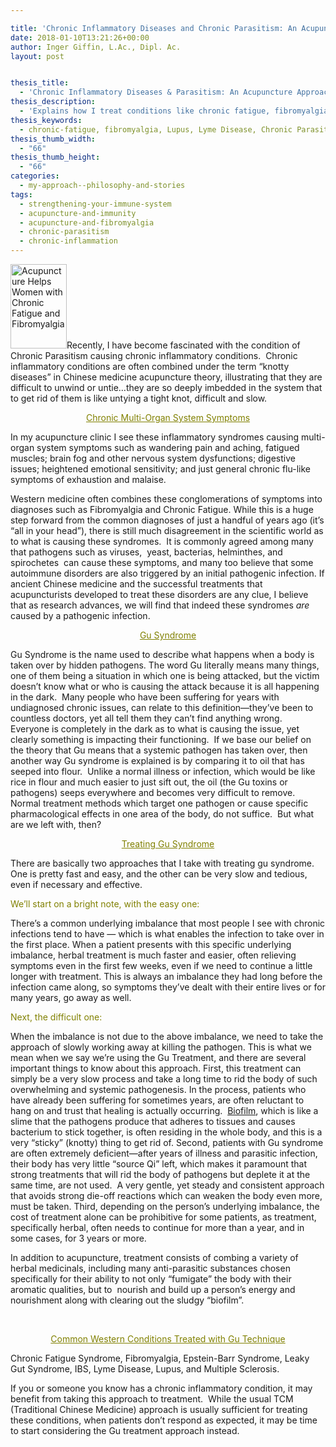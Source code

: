```yaml
---

title: 'Chronic Inflammatory Diseases and Chronic Parasitism: An Acupuncture Approach to Treatment'
date: 2018-01-10T13:21:26+00:00
author: Inger Giffin, L.Ac., Dipl. Ac.
layout: post


thesis_title:
  - 'Chronic Inflammatory Diseases & Parasitism: An Acupuncture Approach'
thesis_description:
  - 'Explains how I treat conditions like chronic fatigue, fibromyalgia, lupus, Lyme Disease, candida, Epstein-barre, & many other inflammatory conditions.'
thesis_keywords:
  - chronic-fatigue, fibromyalgia, Lupus, Lyme Disease, Chronic Parasitism, candida, Epstein-Barre
thesis_thumb_width:
  - "66"
thesis_thumb_height:
  - "66"
categories:
  - my-approach--philosophy-and-stories
tags:
  - strengthening-your-immune-system
  - acupuncture-and-immunity
  - acupuncture-and-fibromyalgia
  - chronic-parasitism
  - chronic-inflammation
---
```

[<img class="alignleft size-full wp-image-905" title="Acupuncture Chronic Inflammation Chronic Fatigue" src="/assets/wp-content/uploads/2010/09/43.jpg" alt="Acupuncture Helps Women with Chronic Fatigue and Fibromyalgia" width="90" height="135" />](/assets/wp-content/uploads/2010/09/43.jpg)Recently, I have become fascinated with the condition of Chronic Parasitism causing chronic inflammatory conditions.  Chronic inflammatory conditions are often combined under the term “knotty diseases” in Chinese medicine acupuncture theory, illustrating that they are difficult to unwind or untie…they are so deeply imbedded in the system that to get rid of them is like untying a tight knot, difficult and slow.

<p style="text-align: center;">
  <span style="text-decoration: underline; color: #808000;">Chronic Multi-Organ System Symptoms</span>
</p>

In my acupuncture clinic I see these inflammatory syndromes causing multi-organ system symptoms such as wandering pain and aching, fatigued muscles; brain fog and other nervous system dysfunctions; digestive issues; heightened emotional sensitivity; and just general chronic flu-like symptoms of exhaustion and malaise.

Western medicine often combines these conglomerations of symptoms into diagnoses such as Fibromyalgia and Chronic Fatigue. While this is a huge step forward from the common diagnoses of just a handful of years ago (it’s “all in your head”), there is still much disagreement in the scientific world as to what is causing these syndromes.  It is commonly agreed among many that pathogens such as viruses,  yeast, bacterias, helminthes, and spirochetes  can cause these symptoms, and many too believe that some autoimmune disorders are also triggered by an initial pathogenic infection. If ancient Chinese medicine and the successful treatments that acupuncturists developed to treat these disorders are any clue, I believe that as research advances, we will find that indeed these syndromes _are_ caused by a pathogenic infection.

<p style="text-align: center;">
  <span style="text-decoration: underline; color: #808000;">Gu Syndrome</span>
</p>

Gu Syndrome is the name used to describe what happens when a body is taken over by hidden pathogens. The word Gu literally means many things, one of them being a situation in which one is being attacked, but the victim doesn’t know what or who is causing the attack because it is all happening in the dark.  Many people who have been suffering for years with undiagnosed chronic issues, can relate to this definition—they’ve been to countless doctors, yet all tell them they can’t find anything wrong.  Everyone is completely in the dark as to what is causing the issue, yet clearly something is impacting their functioning.  If we base our belief on the theory that Gu means that a systemic pathogen has taken over, then another way Gu syndrome is explained is by comparing it to oil that has seeped into flour.  Unlike a normal illness or infection, which would be like rice in flour and much easier to just sift out, the oil (the Gu toxins or pathogens) seeps everywhere and becomes very difficult to remove.  Normal treatment methods which target one pathogen or cause specific pharmacological effects in one area of the body, do not suffice.  But what are we left with, then?

<p style="text-align: center;">
  <span style="text-decoration: underline; color: #808000;">Treating Gu Syndrome</span>
</p>

There are basically two approaches that I take with treating gu syndrome. One is pretty fast and easy, and the other can be very slow and tedious, even if necessary and effective.

<span style="color: #808000;">We&#8217;ll start on a bright note, with the easy one:</span>

There&#8217;s a common underlying imbalance that most people I see with chronic infections tend to have &#8212; which is what enables the infection to take over in the first place. When a patient presents with this specific underlying imbalance, herbal treatment is much faster and easier, often relieving symptoms even in the first few weeks, even if we need to continue a little longer with treatment. This is always an imbalance they had long before the infection came along, so symptoms they&#8217;ve dealt with their entire lives or for many years, go away as well.

<span style="color: #808000;">Next, the difficult one:  </span>

When the imbalance is not due to the above imbalance, we need to take the approach of slowly working away at killing the pathogen. This is what we mean when we say we&#8217;re using the Gu Treatment, and there are several important things to know about this approach. First, this treatment can simply be a very slow process and take a long time to rid the body of such overwhelming and systemic pathogenesis. In the process, patients who have already been suffering for sometimes years, are often reluctant to hang on and trust that healing is actually occurring.  <a title="Ridding biofilm with acupuncture and Chinese medicine" href="http://bacteriality.com/2008/05/26/biofilm/" target="_blank" rel="noopener">Biofilm</a>, which is like a slime that the pathogens produce that adheres to tissues and causes bacterium to stick together, is often residing in the whole body, and this is a very “sticky” (knotty) thing to get rid of. Second, patients with Gu syndrome are often extremely deficient—after years of illness and parasitic infection, their body has very little “source Qi” left, which makes it paramount that strong treatments that will rid the body of pathogens but deplete it at the same time, are not used.  A very gentle, yet steady and consistent approach that avoids strong die-off reactions which can weaken the body even more, must be taken. Third, depending on the person&#8217;s underlying imbalance, the cost of treatment alone can be prohibitive for some patients, as treatment, specifically herbal, often needs to continue for more than a year, and in some cases, for 3 years or more.

In addition to acupuncture, treatment consists of combing a variety of herbal medicinals, including many anti-parasitic substances chosen specifically for their ability to not only “fumigate” the body with their aromatic qualities, but to  nourish and build up a person’s energy and nourishment along with clearing out the sludgy “biofilm”.

&nbsp;

<p style="text-align: center;">
  <span style="text-decoration: underline; color: #808000;">Common Western Conditions Treated with Gu Technique</span>
</p>

Chronic Fatigue Syndrome, Fibromyalgia, Epstein-Barr Syndrome, Leaky Gut Syndrome, IBS, Lyme Disease, Lupus, and Multiple Sclerosis.

If you or someone you know has a chronic inflammatory condition, it may benefit from taking this approach to treatment.  While the usual TCM (Traditional Chinese Medicine) approach is usually sufficient for treating these conditions, when patients don’t respond as expected, it may be time to start considering the Gu treatment approach instead.

&nbsp;

&nbsp;